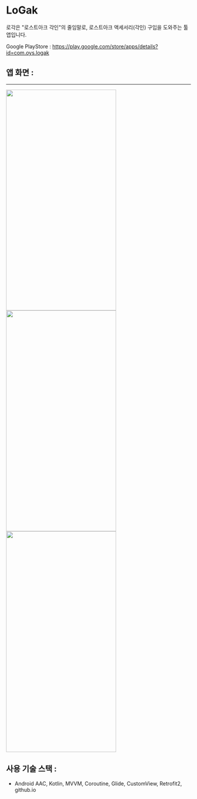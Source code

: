 # LoGak
로각은 "로스트아크 각인"의 줄임말로, 로스트아크 액세서리(각인) 구입을 도와주는 툴앱입니다.

Google PlayStore : https://play.google.com/store/apps/details?id=com.oys.logak

## 앱 화면 :
---
<img src="https://github.com/oyunseong/LoGak/assets/42116216/c1507580-29fa-4828-b950-8696c79e4e78" width="300" height="600"/> <img src="https://github.com/oyunseong/LoGak/assets/42116216/ab1dff29-e4f3-4fba-87d2-79582c1cb33a" width="300" height="600"/> <img src="https://user-images.githubusercontent.com/42116216/211295975-c70afa90-dc00-4a70-82c3-330c99344a60.gif" width="300" height="600"/>


## 사용 기술 스택 : 
- Android AAC, Kotlin, MVVM, Coroutine, Glide, CustomView, Retrofit2, github.io
